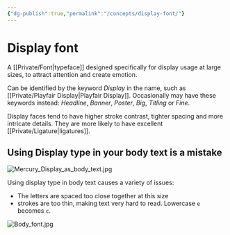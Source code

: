 ```yaml
---
{"dg-publish":true,"permalink":"/concepts/display-font/"}
---
```


# Display font

A [[Private/Font\|typeface]] designed specifically for display usage at large sizes, to attract attention and create emotion.

Can be identified by the keyword _Display_ in the name, such as [[Private/Playfair Display\|Playfair Display]]. Occasionally may have these keywords instead: _Headline_, _Banner_, _Poster_, _Big_, _Titling_ or _Fine_.

Display faces tend to have higher stroke contrast, tighter spacing and more intricate details. They are more likely to have excellent [[Private/Ligature\|ligatures]].

## Using Display type in your body text is a mistake

![Mercury_Display_as_body_text.jpg](/img/user/Embeds/Mercury_Display_as_body_text.jpg)

Using display type in body text causes a variety of issues:
- The letters are spaced too close together at this size
- strokes are too thin, making text very hard to read. Lowercase `e` becomes `c`.

![Body_font.jpg](/img/user/Embeds/Body_font.jpg)

